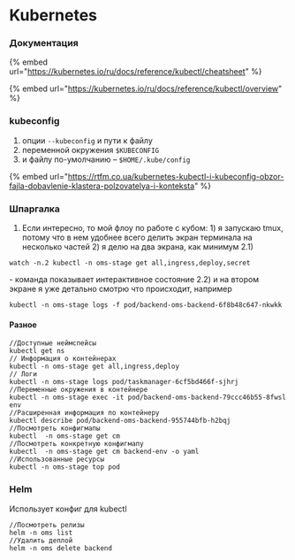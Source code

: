 # Kubernetes

### Документация

{% embed url="https://kubernetes.io/ru/docs/reference/kubectl/cheatsheet" %}

{% embed url="https://kubernetes.io/ru/docs/reference/kubectl/overview" %}

### kubeconfig

1. опции `--kubeconfig` и пути к файлу
2. переменной окружения `$KUBECONFIG`
3. и файлу по-умолчанию – `$HOME/.kube/config`

{% embed url="https://rtfm.co.ua/kubernetes-kubectl-i-kubeconfig-obzor-fajla-dobavlenie-klastera-polzovatelya-i-konteksta" %}

### **Шпаргалка**

1. Если интересно, то мой флоу по работе с кубом: 1) я запускаю tmux, потому что в нем удобнее всего делить экран терминала на несколько частей 2) я делю на два экрана, как минимум 2.1)&#x20;

```
watch -n.2 kubectl -n oms-stage get all,ingress,deploy,secret 
```

\- команда показывает интерактивное состояние 2.2) и на втором экране я уже детально смотрю что происходит, например&#x20;

```
kubectl -n oms-stage logs -f pod/backend-oms-backend-6f8b48c647-nkwkk
```

#### Разное

```
//Доступные неймспейсы
kubectl get ns
// Информация о контейнерах
kubectl -n oms-stage get all,ingress,deploy
// Логи
kubectl -n oms-stage logs pod/taskmanager-6cf5bd466f-sjhrj
//Переменные окружения в контейнере
kubectl -n oms-stage exec -it pod/backend-oms-backend-79ccc46b55-8fwsl env
//Расширенная информация по контейнеру
kubectl describe pod/backend-oms-backend-955744bfb-h2bqj
//Посмотреть конфигмапы
kubectl  -n oms-stage get cm
//Посмотреть конкретную конфигмапу
kubectl  -n oms-stage get cm backend-env -o yaml
//Использованные ресурсы
kubectl -n oms-stage top pod
```

### Helm

Использует конфиг для kubectl

```
//Посмотреть релизы
helm -n oms list
//Удалить деплой
helm -n oms delete backend
```


